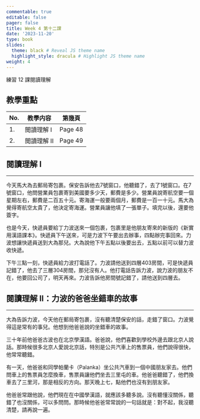 ```yaml
---
commentable: true
editable: false
pager: false
title: Week 4 第十二課
date: '2023-11-20'
type: book
slides:
  theme: black # Reveal JS theme name
  highlight_style: dracula # Highlight JS theme name
weight: 4
---
```


練習 12 課閱讀理解

<!--more-->
## 教學重點

|No.|教學内容|第幾頁|
|---|---|---|
|1.|閲讀理解 I|Page 48|
|2.|閲讀理解 II|Page 49|

## 閱讀理解 I
---

今天馬大為去郵局寄包裹。保安告訴他去7號窗口，他聽錯了，去了1號窗口。在7號窗口，他問營業員包裹寄到美國要多少天，郵費是多少。營業員說寄航空要一個星期左右，郵費是二百五十元。寄海運一般要兩個月，郵費是一百一十元。馬大為覺得寄航空太貴了，他決定寄海運。營業員讓他填了一張單子。填完以後，還要他簽字。

也是今天，快遞員要給丁力波送來一個包裹，包裹里是他朋友寄來的新版的《新實用漢語課本》。快遞員下午送來，可是力波下午要出去辦事，四點辦完事回來。力波想讓快遞員送到大為那兒。大為說他下午五點以後要出去，五點以前可以替力波收快遞。

下午三點一刻，快遞員給力波打電話了。力波請他送到四層403房間，可是快遞員記錯了，他去了三層304房間，那兒沒有人。他打電話告訴力波，說力波的朋友不在，他要回公司了，明天再來。力波告訴他房間號記錯了，請他送到四層去。



## 閱讀理解 II：力波的爸爸坐錯車的故事
---

大為告訴力波，今天他在郵局寄包裹，沒有聽清楚保安的話，走錯了窗口。力波覺得這是常有的事兒。他想到他爸爸說的坐錯車的故事。

三十年前他爸爸古波也在北京學漢語。爸爸說，他們喜歡到學校外邊去跟北京人說話。那時候很多北京人愛說北京話，特別是公共汽車上的售票員，他們說得很快，他常常聽錯。

有一天，他爸爸和同學帕蘭卡（Palanka）坐公共汽車到一個中國朋友家去。他們問車上的售票員怎麼換車，售票員讓他們坐去三里屯的車。他爸爸聽錯了，他們換車去了三里河，那是相反的方向。那天晚上七，點他們也沒有到朋友家。

他爸爸常跟他說，他們現在在中國學漢語，就應該多聽多說。沒有聽懂沒關係，聽錯了也沒關係，可以多問問。那時候他爸爸常常說的一句話就是：對不起，我沒聽清楚，請再說一遍。